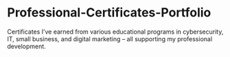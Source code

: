 # Professional-Certificates-Portfolio
Certificates I’ve earned from various educational programs in cybersecurity, IT, small business, and digital marketing – all supporting my professional development.

